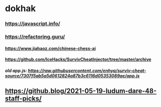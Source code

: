 # dokhak

### https://javascript.info/
### https://refactoring.guru/

#### https://www.jiahaoz.com/chinese-chess-ai

#### https://github.com/IceHacks/SurvivCheatInjector/tree/master/archive
##### old app.js: https://raw.githubusercontent.com/enhyq/surviv-cheat-source/7307f5ab5a5d0612824a87b3c6116d05353089ae/app.js


## https://github.blog/2021-05-19-ludum-dare-48-staff-picks/
